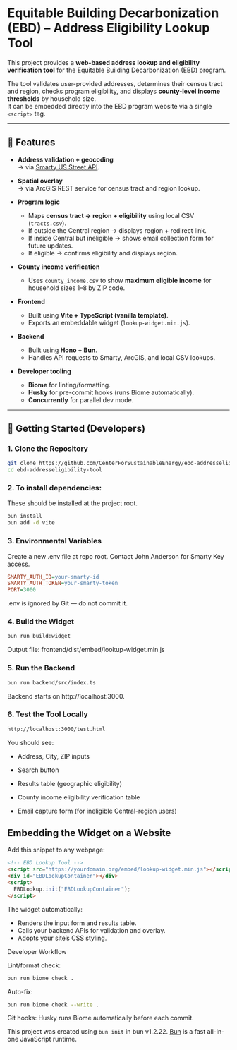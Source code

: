 # Equitable Building Decarbonization (EBD) – Address Eligibility Lookup Tool

This project provides a **web-based address lookup and eligibility verification tool** for the Equitable Building Decarbonization (EBD) program.

The tool validates user-provided addresses, determines their census tract and region, checks program eligibility, and displays **county-level income thresholds** by household size.  
It can be embedded directly into the EBD program website via a single `<script>` tag.

---

## 🌟 Features

- **Address validation + geocoding**  
  → via [Smarty US Street API](https://www.smarty.com/products/us-street-api).

- **Spatial overlay**  
  → via ArcGIS REST service for census tract and region lookup.

- **Program logic**
  - Maps **census tract → region + eligibility** using local CSV (`tracts.csv`).
  - If outside the Central region → displays region + redirect link.
  - If inside Central but ineligible → shows email collection form for future updates.
  - If eligible → confirms eligibility and displays region.

- **County income verification**  
  - Uses `county_income.csv` to show **maximum eligible income** for household sizes 1–8 by ZIP code.

- **Frontend**
  - Built using **Vite + TypeScript (vanilla template)**.
  - Exports an embeddable widget (`lookup-widget.min.js`).

- **Backend**
  - Built using **Hono + Bun**.
  - Handles API requests to Smarty, ArcGIS, and local CSV lookups.

- **Developer tooling**
  - **Biome** for linting/formatting.
  - **Husky** for pre-commit hooks (runs Biome automatically).
  - **Concurrently** for parallel dev mode.

---

## 🚀 Getting Started (Developers)

### 1. Clone the Repository

```bash
git clone https://github.com/CenterForSustainableEnergy/ebd-addresseligibility-tool.git
cd ebd-addresseligibility-tool
```



### 2. To install dependencies:

These should be installed at the project root. 

```bash
bun install
bun add -d vite
```

### 3. Environmental Variables
Create a new .env file at repo root. Contact John Anderson for Smarty Key access. 

```ini
SMARTY_AUTH_ID=your-smarty-id
SMARTY_AUTH_TOKEN=your-smarty-token
PORT=3000
```
.env is ignored by Git — do not commit it.

### 4. Build the Widget

```bash
bun run build:widget
```
Output file:
frontend/dist/embed/lookup-widget.min.js

### 5. Run the Backend

```bash
bun run backend/src/index.ts
```
Backend starts on http://localhost:3000.

### 6. Test the Tool Locally

```bash
http://localhost:3000/test.html
```

You should see:

* Address, City, ZIP inputs

* Search button

* Results table (geographic eligibility)

* County income eligibility verification table

* Email capture form (for ineligible Central-region users)


## Embedding the Widget on a Website

Add this snippet to any webpage:

```html
<!-- EBD Lookup Tool -->
<script src="https://yourdomain.org/embed/lookup-widget.min.js"></script>
<div id="EBDLookupContainer"></div>
<script>
  EBDLookup.init("EBDLookupContainer");
</script>
```

The widget automatically:
* Renders the input form and results table.
* Calls your backend APIs for validation and overlay.
* Adopts your site’s CSS styling.


Developer Workflow

Lint/format check:

```bash
bun run biome check .
```

Auto-fix:

```bash
bun run biome check --write .
```

Git hooks: Husky runs Biome automatically before each commit.

This project was created using `bun init` in bun v1.2.22. [Bun](https://bun.com) is a fast all-in-one JavaScript runtime.

